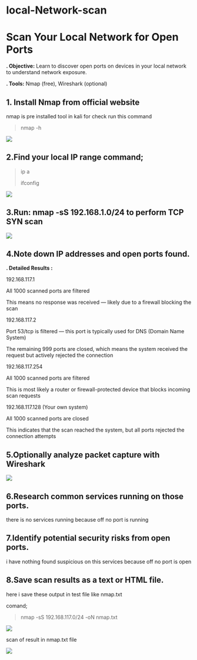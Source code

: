 # local-Network-scan
# Scan Your Local Network for Open Ports
**. Objective:** Learn to discover open ports on devices in your local network to understand network exposure.

**. Tools:** Nmap (free), Wireshark (optional)

## 1. Install Nmap from official website

nmap is pre installed tool in kali for check run this command

> nmap -h
> 

![](https://miro.medium.com/v2/resize:fit:679/1*41O1V-nwc4XgbJSSRD63gA.png)

## 2.Find your local IP range command;

> ip a
> 
> 
> ifconfig
> 

![](https://miro.medium.com/v2/resize:fit:700/1*3XP9ZBSIPfTThKnkqf7jHA.png)

## 3.Run: nmap -sS 192.168.1.0/24 to perform TCP SYN scan

![](https://miro.medium.com/v2/resize:fit:700/1*Nk5aSuAMpNz78w2ghfWPrA.png)

## 4.Note down IP addresses and open ports found.

**. Detailed Results :**

192.168.117.1

All 1000 scanned ports are filtered

This means no response was received — likely due to a firewall blocking the scan

192.168.117.2

Port 53/tcp is filtered — this port is typically used for DNS (Domain Name System)

The remaining 999 ports are closed, which means the system received the request but actively rejected the connection

192.168.117.254

All 1000 scanned ports are filtered

This is most likely a router or firewall-protected device that blocks incoming scan requests

192.168.117.128 (Your own system)

All 1000 scanned ports are closed

This indicates that the scan reached the system, but all ports rejected the connection attempts

## 5.Optionally analyze packet capture with Wireshark

![](https://miro.medium.com/v2/resize:fit:1000/1*gducjjxJEHNpvril4Ck23A.png)

## 6.Research common services running on those ports.

there is no services running because off no port is running

## 7.Identify potential security risks from open ports.

i have nothing found suspicious on this services because off no port is open

## 8.Save scan results as a text or HTML file.

here i save these output in test file like nmap.txt

comand;

> nmap -sS 192.168.117.0/24 -oN nmap.txt
> 

![](https://miro.medium.com/v2/resize:fit:700/1*RUnezPWgospTJqZ-EZ8m_w.png)

scan of result in nmap.txt file

![](https://miro.medium.com/v2/resize:fit:700/1*cFGHJ6OYng6Q_DWlkI-zzA.png)
